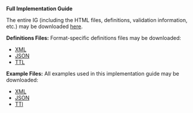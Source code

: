 **Full Implementation Guide**

The entire IG (including the HTML files, definitions, validation information, etc.) may be downloaded [here](full-ig.zip).

**Definitions Files:** Format-specific definitions files may be downloaded:

* [XML](definitions.xml.zip)
* [JSON](definitions.json.zip)
* [TTL](definitions.ttl.zip)

**Example Files:** All examples used in this implementation guide may be downloaded:

* [XML](examples.xml.zip)
* [JSON](examples.json.zip)
* [TTl](examples.ttl.zip)
